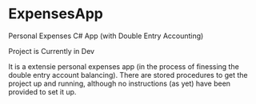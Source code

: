 # ExpensesApp
Personal Expenses C# App (with Double Entry Accounting)

Project is Currently in Dev

It is a extensie personal expenses app (in the process of finessing the double entry account balancing).
There are stored procedures to get the project up and running, although no instructions (as yet) have been provided to set it up.

